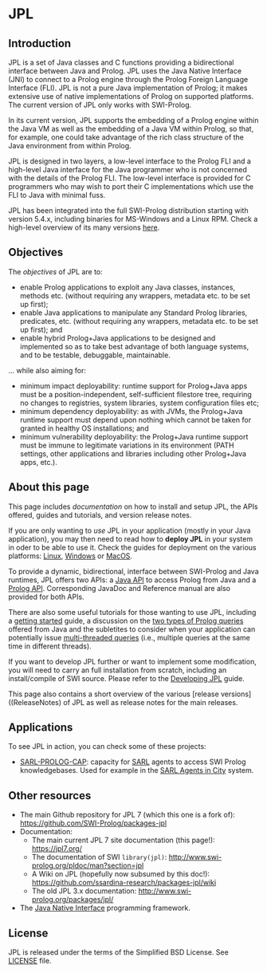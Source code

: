 # JPL

## Introduction

JPL is a set of Java classes and C functions providing a bidirectional interface between Java and Prolog.  JPL uses the Java Native Interface (JNI) to connect to a Prolog engine through the Prolog Foreign Language Interface (FLI).  JPL is not a pure Java implementation of Prolog; it makes extensive use of native implementations of Prolog on supported platforms.  The current version of JPL only works with SWI-Prolog.

In its current version, JPL supports the embedding of a Prolog engine within the Java VM as well as the embedding of a Java VM within Prolog, so that, for example, one could take advantage of the rich class structure of the Java environment from within Prolog.

JPL is designed in two layers, a low-level interface to the Prolog FLI and a high-level Java interface for the Java programmer who is not concerned with the details of the Prolog FLI.  The low-level interface is provided for C programmers who may wish to port their C implementations which use the FLI to Java with minimal fuss.

JPL has been integrated into the full SWI-Prolog distribution starting with version 5.4.x, including binaries for MS-Windows and a Linux RPM. Check a high-level overview of its many versions [here](ReleaseNotes.md).


## Objectives

The _objectives_ of JPL are to:

* enable Prolog applications to exploit any Java classes, instances, methods etc. (without requiring any wrappers, metadata etc. to be set up first);
* enable Java applications to manipulate any Standard Prolog libraries, predicates, etc. (without requiring any wrappers, metadata etc. to be set up first); and
* enable hybrid Prolog+Java applications to be designed and implemented so as to take best advantage of both language systems, and to be testable, debuggable, maintainable.

... while also aiming for:

* minimum impact deployability: runtime support for Prolog+Java apps must be a position-independent, self-sufficient filestore tree, requiring no changes to registries, system libraries, system configuration files etc;
* minimum dependency deployability: as with JVMs, the Prolog+Java runtime support must depend upon nothing which cannot be taken for granted in healthy OS installations; and
* minimum vulnerability deployability: the Prolog+Java runtime support must be immune to legitimate variations in its environment (PATH settings, other applications and libraries including other Prolog+Java apps, etc.).


## About this page

This page includes _documentation_ on how to install and setup JPL, the APIs offered, guides and tutorials, and version release notes.

If you are only wanting to *use* JPL in your application (mostly in your Java application), you may then need to read how to **deploy JPL** in your system in oder to be able to use it. Check the guides for deployment on the various platforms: [Linux](DeploymentLinux.md), [Windows](DeploymentWindows.md) or [MacOS](DeploymentMacos.md). 

To provide a dynamic, bidirectional, interface between SWI-Prolog and Java runtimes, JPL offers two APIs: a [Java API](JavaApi.md) to access Prolog from Java and a [Prolog API](PrologApi.md). Corresponding JavaDoc and Reference manual are also provided for both APIs.

There are also some useful tutorials for those wanting to use JPL, including a [getting started](TutorialGettingStarted.md) guide, a discussion on the [two types of Prolog queries](TutorialTypesOfQueries.md) offered from Java and the subletites to consider when your application can potentially issue [multi-threaded queries](TutorialMultithreaded.md) (i.e., multiple queries at the same time in different threads).


If you want to develop JPL further or want to implement some modification, you will need to carry an full installation from scratch, including an install/compile of SWI source. Please refer to the [Developing JPL](TutorialDeveloping) guide.


This page also contains a short overview of the various [release versions]((ReleaseNotes) of JPL as well as release notes for the main releases.



## Applications

To see JPL in action, you can check some of these projects:

* [SARL-PROLOG-CAP](https://bitbucket.org/ssardina-research/sarl-prolog-cap): capacity for [SARL](http://sarl.io) agents to access SWI Prolog knowledgebases. Used for example in the [SARL Agents in City](https://bitbucket.org/joshuahansen188/sarl-agtcity-base) system.
    


## Other resources

* The main Github repository for JPL 7 (which this one is a fork of): <https://github.com/SWI-Prolog/packages-jpl> 
* Documentation:
    * The main current JPL 7 site documentation (this page!): <https://jpl7.org/>
    * The documentation of SWI `library(jpl)`: <http://www.swi-prolog.org/pldoc/man?section=jpl>
    * A Wiki on JPL (hopefully now subsumed by this doc!): <https://github.com/ssardina-research/packages-jpl/wiki>
    * The old JPL 3.x documentation: <http://www.swi-prolog.org/packages/jpl/>
* The [Java Native Interface](https://docs.oracle.com/javase/8/docs/technotes/guides/jni/) programming framework.


## License

JPL is released under the terms of the Simplified BSD License. See [LICENSE](https://github.com/SWI-Prolog/packages-jpl/blob/master/LICENSE) file.
